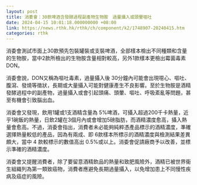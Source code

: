 ```yaml
---
layout: post
title: 消委會：30款啤酒含發酵過程副產物生物胺　過量攝入或頭暈嘔吐
date: 2024-04-15 10:01:18.000000000 +08:00
link: https://news.rthk.hk/rthk/ch/component/k2/1748907-20240415.htm
categories: rthk
---
```


消委會測試市面上30款預先包裝罐裝或支裝啤酒，全部樣本檢出不同種類和含量的生物胺，當中2款所檢出的生物胺含量相對較高，另外1款樣本更檢出霉菌毒素DON。

消委會說，DON又稱為嘔吐毒素，過量攝入後 30分鐘內可能會出現噁心、嘔吐、腹瀉、發燒等徵狀，長期或大量攝入可能對健康產生不良影響。至於生物胺是酒精發酵過程中的副產物，過量攝入或會引起頭痛、頭暈、嘔吐、呼吸紊亂等問題，甚至有機會引致腦出血。

消委會又發現，飲用1罐或1支酒精含量為 5%啤酒，可攝入超過200千卡熱量，近乎1碗飯的熱量，日飲2罐在3個月內或會增加5磅脂肪，而酒精濃度愈高，攝入熱量會愈高。不過，消委會指出，消費者未必能夠純粹憑產品標示的酒精濃度，準確選擇熱量較低的產品，因為有兩成、即 6款樣本所標示的酒精濃度與檢測結果差異頗大，當中 4 款較標示的數值高出 0.5%或以上。消委會促請廠商予以改善，並標示準確的酒精濃度。

消委會又提醒消費者，除了要留意酒精飲品的熱量和致肥風險外，酒精已被世界衞生組織列為第一類致癌物，消費者應避免長期過量攝入，以免增加患上不同慢性疾病及癌症的風險。
